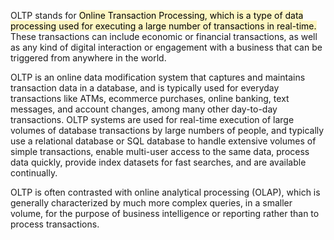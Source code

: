 OLTP stands for <mark style="background: #FFF3A3A6;">Online Transaction Processing, which is a type of data processing used for executing a large number of transactions in real-time. </mark>These transactions can include economic or financial transactions, as well as any kind of digital interaction or engagement with a business that can be triggered from anywhere in the world.

OLTP is an online data modification system that captures and maintains transaction data in a database, and is typically used for everyday transactions like ATMs, ecommerce purchases, online banking, text messages, and account changes, among many other day-to-day transactions. OLTP systems are used for real-time execution of large volumes of database transactions by large numbers of people, and typically use a relational database or SQL database to handle extensive volumes of simple transactions, enable multi-user access to the same data, process data quickly, provide index datasets for fast searches, and are available continually.

OLTP is often contrasted with online analytical processing (OLAP), which is generally characterized by much more complex queries, in a smaller volume, for the purpose of business intelligence or reporting rather than to process transactions.